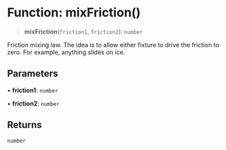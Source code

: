 # Function: mixFriction()

> **mixFriction**(`friction1`, `friction2`): `number`

Friction mixing law. The idea is to allow either fixture to drive the
friction to zero. For example, anything slides on ice.

## Parameters

• **friction1**: `number`

• **friction2**: `number`

## Returns

`number`
